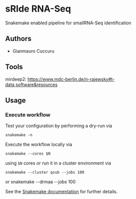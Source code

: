 # sRIde RNA-Seq
Snakemake enabled pipeline for smallRNA-Seq identification

## Authors

* Gianmauro Cuccuru

## Tools
mirdeep2: https://www.mdc-berlin.de/n-rajewsky#t-data,software&resources

## Usage
### Execute workflow

Test your configuration by performing a dry-run via

    snakemake -n

Execute the workflow locally via

    snakemake --cores $N

using `$N` cores or run it in a cluster environment via

    snakemake --cluster qsub --jobs 100

or
    snakemake --drmaa --jobs 100

See the [Snakemake documentation](https://snakemake.readthedocs.io) for further details.
